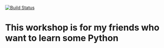 [![Build Status](https://travis-ci.com/carpentries/workshop-template.svg?branch=gh-pages)](https://travis-ci.com/carpentries/workshop-template)

# This workshop is for my friends who want to learn some Python



